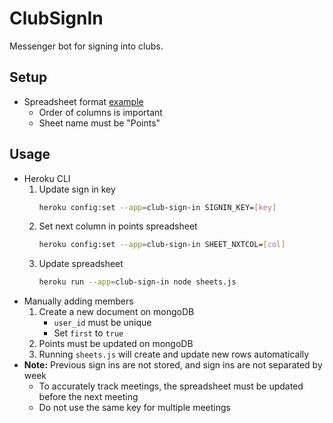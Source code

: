# ClubSignIn

Messenger bot for signing into clubs.

## Setup
+ Spreadsheet format [example](https://docs.google.com/spreadsheets/d/1vxTdHjnw58ji-yeZ-KStYa4xDj58cEcR1s1ya2Lhyig/edit?usp=sharing)
    + Order of columns is important
    + Sheet name must be "Points"

## Usage
+ Heroku CLI
    1. Update sign in key
        ```bash
        heroku config:set --app=club-sign-in SIGNIN_KEY=[key]
        ```
    2. Set next column in points spreadsheet
        ```bash
        heroku config:set --app=club-sign-in SHEET_NXTCOL=[col]
        ```
    3. Update spreadsheet
        ```bash
        heroku run --app=club-sign-in node sheets.js
        ```  
+ Manually adding members
    1. Create a new document on mongoDB
        + `user_id` must be unique
        + Set `first` to `true`
    2. Points must be updated on mongoDB
    2. Running `sheets.js` will create and update new rows automatically  
+ **Note:** Previous sign ins are not stored, and sign ins are not separated by week
    + To accurately track meetings, the spreadsheet must be updated before the next meeting
    + Do not use the same key for multiple meetings  
